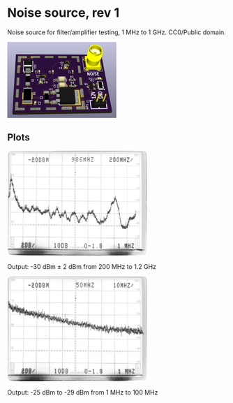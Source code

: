 Noise source, rev 1
===

Noise source for filter/amplifier testing, 1 MHz to 1 GHz. CC0/Public domain.

[![3D render](renders/3d-small.png)](renders/3d.png)


Plots
-----

![Wideband output](images/wideband-grey.jpg)

Output: -30 dBm ± 2 dBm from 200 MHz to 1.2 GHz

![Low frequency output](images/low-grey.jpg)

Output: -25 dBm to -29 dBm from 1 MHz to 100 MHz

